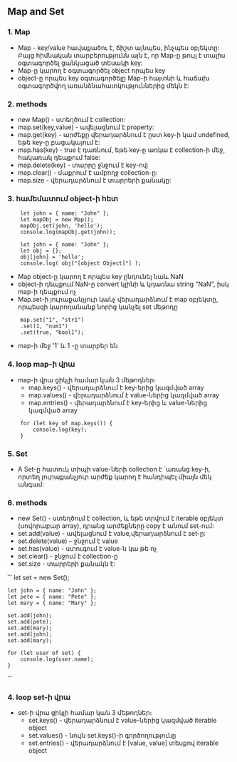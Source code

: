 ## Map and Set

### 1. Map

- Map - key/value հավաքածու է, ճիշտ այնպես, ինչպես օբյեկտը: Բայց հիմնական տարբերությունն այն է, որ Map-ը թույլ է տալիս օգտագործել ցանկացած տեսակի key:
- Map-ը կարող է օգտագործել object որպես key
- object-ը որպես key օգտագործելը Map-ի հայտնի և հաճախ օգտագործվող առանձնահատկություններից մեկն է: 

### 2. methods

- new Map() - ստեղծում է collection:
- map.set(key,value) - ավելացնում է property:
- map.get(key) - արժեքը վերադարձնում է ըստ key-ի կամ undefined, եթե key-ը բացակայում է:
- map.has(key) - true է դառնում, եթե key-ը առկա է collection-ի մեջ, հակառակ դեպքում false:
- map.delete(key) - տարրը ջնջում է key-ով:
- map.clear() - մաքրում է ամբողջ collection-ը:
- map.size - վերադարձնում է տարրերի քանակը:

### 3. համեմատում object-ի հետ

```
    let john = { name: "John" };
    let mapObj = new Map();
    mapObj.set(john, 'hello');
    console.log(mapObj.get(john));
```

```
    let john = { name: "John" };
    let obj = {}; 
    obj[john] = 'hello';
    console.log( obj["[object Object]"] );
```

- Map object-ը կարող է որպես key ընդունել նաև NaN
- object-ի դեպքում NaN-ը convert կլինի և կդառնա string "NaN", իսկ map-ի դեպքում ոչ
- Map.set-ի յուրաքանչյուր կանչ վերադարձնում է map օբյեկտը, որպեսզի կարողանանք նորից կանչել set մեթոդը

```
    map.set("1", "str1")
    .set(1, "num1")
    .set(true, "bool1");
```

- map-ի մեջ '1' և 1 -ը տարբեր են

### 4. loop map-ի վրա

- map-ի վրա ցիկլի համար կան 3 մեթոդներ։
    - map.keys() - վերադարձնում է key-երից կազմված array
    - map.values() - վերադարձնում է value-ներից կազմված array
    - map.entries() - վերադարձնում է key-երից և value-ներից կազմված array

```
    for (let key of map.keys()) {
        console.log(key);
    }
```

### 5. Set

- A Set-ը հատուկ տիպի value-ների collection է `առանց key-ի, որտեղ յուրաքանչյուր արժեք կարող է հանդիպել միայն մեկ անգամ:

### 6. methods

- new Set() - ստեղծում է collection, և եթե տրվում է iterable օբյեկտ (սովորաբար array), դրանց արժեքները copy է անում set-ում:
- set.add(value) - ավելացնում է value,վերադարձնում է set-ը:
- set.delete(value) – ջնջում է value
- set.has(value) - ստուգում է value-ն կա թե ոչ
- set.clear() - ջնջում է collection-ը
- set.size - տարրերի քանակն է:

՝՝՝
    let set = new Set();

    let john = { name: "John" };
    let pete = { name: "Pete" };
    let mary = { name: "Mary" };

    set.add(john);
    set.add(pete);
    set.add(mary);
    set.add(john);
    set.add(mary);

    for (let user of set) {
        console.log(user.name);
    }
՝՝՝

### 4. loop set-ի վրա

- set-ի վրա ցիկլի համար կան 3 մեթոդներ։
    - set.keys() - վերադարձնում է value-ներից կազմված iterable object
    - set.values() - նույն set.keys()-ի գործողությունը
    - set.entries() - վերադարձնում է [value, value] տեսքով iterable object